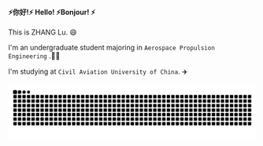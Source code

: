 #### :zap:你好!:zap: Hello! :zap:Bonjour!  :zap:

 This is ZHANG Lu. :smile:

I'm an undergraduate student majoring in  `Aerospace Propulsion Engineering` .:woman_student:	

I'm studying at `Civil Aviation University of China`. :airplane:

<picture>
  <source media="(prefers-color-scheme: dark)" srcset="https://raw.githubusercontent.com/VON0000/VON0000/output/github-contribution-grid-snake-dark.svg">
  <source media="(prefers-color-scheme: light)" srcset="https://raw.githubusercontent.com/VON0000/VON0000/output/github-contribution-grid-snake.svg">
  <img alt="github contribution grid snake animation" src="https://raw.githubusercontent.com/VON0000/VON0000/output/github-contribution-grid-snake.svg">
</picture>
